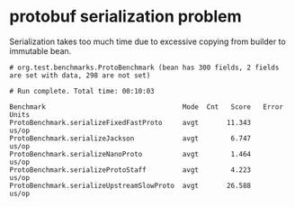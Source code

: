 # protobuf serialization problem

Serialization takes too much time due to excessive copying from builder to immutable bean.

```
# org.test.benchmarks.ProtoBenchmark (bean has 300 fields, 2 fields are set with data, 298 are not set)

# Run complete. Total time: 00:10:03

Benchmark                                  Mode  Cnt   Score   Error  Units
ProtoBenchmark.serializeFixedFastProto     avgt       11.343          us/op
ProtoBenchmark.serializeJackson            avgt        6.747          us/op
ProtoBenchmark.serializeNanoProto          avgt        1.464          us/op
ProtoBenchmark.serializeProtoStaff         avgt        4.223          us/op
ProtoBenchmark.serializeUpstreamSlowProto  avgt       26.588          us/op

```

